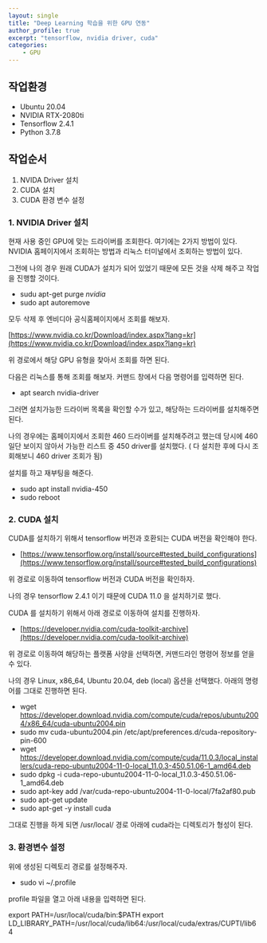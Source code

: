 ```yaml
---
layout: single
title: "Deep Learning 학습을 위한 GPU 연동"
author_profile: true
excerpt: "tensorflow, nvidia driver, cuda"
categories:
    - GPU
---
```



## **작업환경**

- Ubuntu 20.04
- NVIDIA RTX-2080ti
- Tensorflow 2.4.1
- Python 3.7.8

## **작업순서**

1. NVIDA Driver 설치
2. CUDA 설치
3. CUDA 환경 변수 설정

### **1. NVIDIA Driver 설치**

현재 사용 중인 GPU에 맞는 드라이버를 조회한다. 여기에는 2가지 방법이 있다. NVIDIA 홈페이지에서 조회하는 방법과 리눅스 터미널에서 조회하는 방법이 있다.

그전에 나의 경우 원래 CUDA가 설치가 되어 있었기 때문에 모든 것을 삭제 해주고 작업을 진행할 것이다.

- sudu apt-get purge *nvidia*
- sudo apt autoremove

모두 삭제 후 엔비디아 공식홈페이지에서 조회를 해보자.

[https://www.nvidia.co.kr/Download/index.aspx?lang=kr](https://www.nvidia.co.kr/Download/index.aspx?lang=kr)

위 경로에서 해당 GPU 유형을 찾아서 조회를 하면 된다.

다음은 리눅스를 통해 조회를 해보자. 커맨드 창에서 다음 명령어를 입력하면 된다.

- apt search nvidia-driver

그러면 설치가능한 드라이버 목록을 확인할 수가 있고, 해당하는 드라이버를 설치해주면 된다.

나의 경우에는 홈페이지에서 조회한 460 드라이버를 설치해주려고 했는데 당시에 460 일단 보이지 않아서 가능한 리스트 중 450 driver를 설치했다. ( 다 설치한 후에 다시 조회해보니 460 driver 조회가 됨)

설치를 하고 재부팅을 해준다.

- sudo apt install nvidia-450
- sudo reboot

### **2. CUDA 설치**

CUDA를 설치하기 위해서 tensorflow 버전과 호환되는 CUDA 버전을 확인해야 한다.

- [https://www.tensorflow.org/install/source#tested_build_configurations](https://www.tensorflow.org/install/source#tested_build_configurations)

위 경로로 이동하여 tensorflow 버전과 CUDA 버전을 확인하자.

나의 경우 tensorflow 2.4.1 이기 때문에 CUDA 11.0 을 설치하기로 했다.

CUDA 를 설치하기 위해서 아래 경로로 이동하여 설치를 진행하자.

- [https://developer.nvidia.com/cuda-toolkit-archive](https://developer.nvidia.com/cuda-toolkit-archive)

위 경로로 이동하여 해당하는 플랫폼 사양을 선택하면, 커맨드라인 명령어 정보를 얻을 수 있다.

나의 경우 Linux, x86_64, Ubuntu 20.04, deb (local) 옵션을 선택했다. 아래의 명령어를 그대로 진행하면 된다.

- wget https://developer.download.nvidia.com/compute/cuda/repos/ubuntu2004/x86_64/cuda-ubuntu2004.pin
- sudo mv cuda-ubuntu2004.pin /etc/apt/preferences.d/cuda-repository-pin-600
- wget https://developer.download.nvidia.com/compute/cuda/11.0.3/local_installers/cuda-repo-ubuntu2004-11-0-local_11.0.3-450.51.06-1_amd64.deb
- sudo dpkg -i cuda-repo-ubuntu2004-11-0-local_11.0.3-450.51.06-1_amd64.deb
- sudo apt-key add /var/cuda-repo-ubuntu2004-11-0-local/7fa2af80.pub
- sudo apt-get update
- sudo apt-get -y install cuda

그대로 진행을 하게 되면 /usr/local/ 경로 아래에 cuda라는 디렉토리가 형성이 된다.

### **3. 환경변수 설정**

위에 생성된 디렉토리 경로를 설정해주자.

- sudo vi ~/.profile

profile 파일을 열고 아래 내용을 입력하면 된다.

export PATH=/usr/local/cuda/bin:$PATH
export LD_LIBRARY_PATH=/usr/local/cuda/lib64:/usr/local/cuda/extras/CUPTI/lib64